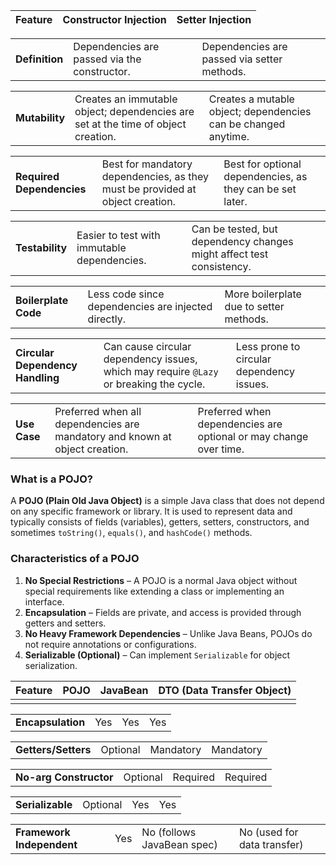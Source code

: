 |Feature|Constructor Injection|Setter Injection|
|---|---|---|

|   |   |   |
|---|---|---|
|**Definition**|Dependencies are passed via the constructor.|Dependencies are passed via setter methods.|

|   |   |   |
|---|---|---|
|**Mutability**|Creates an immutable object; dependencies are set at the time of object creation.|Creates a mutable object; dependencies can be changed anytime.|

|   |   |   |
|---|---|---|
|**Required Dependencies**|Best for mandatory dependencies, as they must be provided at object creation.|Best for optional dependencies, as they can be set later.|

|   |   |   |
|---|---|---|
|**Testability**|Easier to test with immutable dependencies.|Can be tested, but dependency changes might affect test consistency.|

|   |   |   |
|---|---|---|
|**Boilerplate Code**|Less code since dependencies are injected directly.|More boilerplate due to setter methods.|

|   |   |   |
|---|---|---|
|**Circular Dependency Handling**|Can cause circular dependency issues, which may require `@Lazy` or breaking the cycle.|Less prone to circular dependency issues.|

|   |   |   |
|---|---|---|
|**Use Case**|Preferred when all dependencies are mandatory and known at object creation.|Preferred when dependencies are optional or may change over time.|


### **What is a POJO?**

A **POJO (Plain Old Java Object)** is a simple Java class that does not depend on any specific framework or library. It is used to represent data and typically consists of fields (variables), getters, setters, constructors, and sometimes `toString()`, `equals()`, and `hashCode()` methods.

### **Characteristics of a POJO**

1. **No Special Restrictions** – A POJO is a normal Java object without special requirements like extending a class or implementing an interface.
2. **Encapsulation** – Fields are private, and access is provided through getters and setters.
3. **No Heavy Framework Dependencies** – Unlike Java Beans, POJOs do not require annotations or configurations.
4. **Serializable (Optional)** – Can implement `Serializable` for object serialization.


| Feature | POJO | JavaBean | DTO (Data Transfer Object) |
| ------- | ---- | -------- | -------------------------- |
|         |      |          |                            |

|   |   |   |   |
|---|---|---|---|
|**Encapsulation**|Yes|Yes|Yes|

|   |   |   |   |
|---|---|---|---|
|**Getters/Setters**|Optional|Mandatory|Mandatory|

|   |   |   |   |
|---|---|---|---|
|**No-arg Constructor**|Optional|Required|Required|

|   |   |   |   |
|---|---|---|---|
|**Serializable**|Optional|Yes|Yes|

|   |   |   |   |
|---|---|---|---|
|**Framework Independent**|Yes|No (follows JavaBean spec)|No (used for data transfer)|
